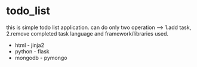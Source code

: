# todo_list

this is simple todo list application.
can do only two operation --> 1.add task, 2.remove completed task
language and framework/libraries used.
  * html - jinja2
  * python - flask
  * mongodb - pymongo
